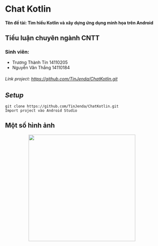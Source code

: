 # Chat Kotlin 
#### **Tên đề tài:** Tìm hiểu Kotlin và xây dựng ứng dụng minh họa trên Android
## Tiểu luận chuyên ngành CNTT 
### Sinh viên:
-  Trương Thành Tín 14110205
-  Nguyễn Văn Thắng 14110184

###### Link project: https://github.com/TinJenda/ChatKotlin.git

## ***Setup***
```
git clone https://github.com/TinJenda/ChatKotlin.git
Import project vào Android Studio 
```
## Một số hình ảnh
<p align="center">
  <img src="https://i.imgur.com/gi0vSrq.png" width="350"/>
</p>
